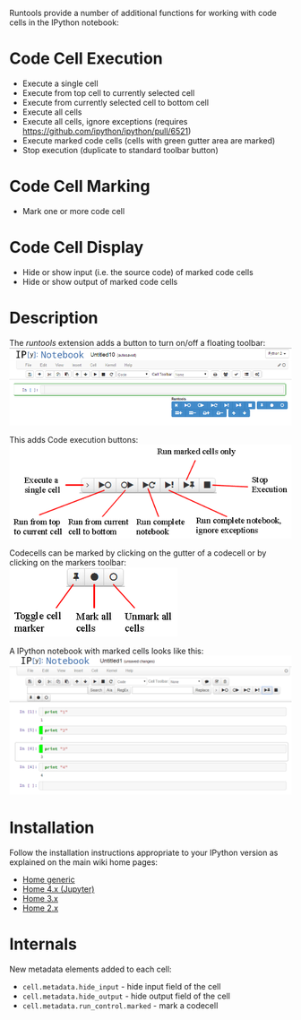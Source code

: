 Runtools provide a number of additional functions for working with code cells in the IPython notebook:


Code Cell Execution
===================

* Execute a single cell
* Execute from top cell to currently selected cell
* Execute from currently selected cell to bottom cell
* Execute all cells
* Execute all cells, ignore exceptions (requires https://github.com/ipython/ipython/pull/6521)
* Execute marked code cells (cells with green gutter area are marked)
* Stop execution (duplicate to standard toolbar button)


Code Cell Marking
=================

* Mark one or more code cell


Code Cell Display
=================

* Hide or show input (i.e. the source code) of marked code cells
* Hide or show output of marked code cells


Description
===========

The *runtools* extension adds a button to turn on/off a floating toolbar:
![](runtools.png)

This adds Code execution buttons:
![](runtools_execute.png)

Codecells can be marked by clicking on the gutter of a codecell or by clicking on the markers toolbar:
![](runtools_marker.png)

A IPython notebook with marked cells looks like this:
![](runtools_nb.png)


Installation
============

Follow the installation instructions appropriate to your IPython version as explained on the main wiki home pages:
* [Home generic](Home)
* [Home 4.x (Jupyter)](Home-4.x-(Jupyter))
* [Home 3.x](Home-3.x)
* [Home 2.x](Home-2.x)


Internals
=========

New metadata elements added to each cell:
* `cell.metadata.hide_input` - hide input field of the cell
* `cell.metadata.hide_output` - hide output field of the cell
* `cell.metadata.run_control.marked` - mark a codecell
